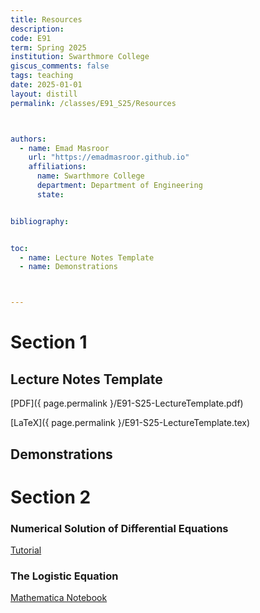```yaml
---
title: Resources
description: 
code: E91
term: Spring 2025
institution: Swarthmore College
giscus_comments: false
tags: teaching 
date: 2025-01-01
layout: distill
permalink: /classes/E91_S25/Resources



authors:
  - name: Emad Masroor
    url: "https://emadmasroor.github.io"
    affiliations:
      name: Swarthmore College
      department: Department of Engineering
      state: 


bibliography: 


toc:
  - name: Lecture Notes Template
  - name: Demonstrations



---
```


# Section 1

## Lecture Notes Template

[PDF]({ page.permalink }/E91-S25-LectureTemplate.pdf)

[LaTeX]({ page.permalink }/E91-S25-LectureTemplate.tex)

## Demonstrations

# Section 2

### Numerical Solution of Differential Equations

[Tutorial](/NumericalSolution.md)

### The Logistic Equation

[Mathematica Notebook](https://www.wolframcloud.com/obj/c36c6ae1-7623-4a0b-bb6c-85193b1572d1)
